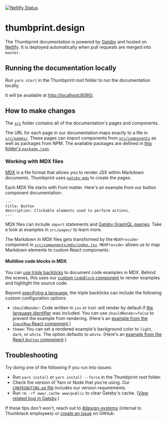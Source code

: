 [![Netlify Status](https://api.netlify.com/api/v1/badges/10043c63-1dc0-47ef-a69d-583e55171728/deploy-status)](https://app.netlify.com/sites/thumbprint/deploys)

# thumbprint.design

The Thumbprint documentation is powered by [Gatsby](https://www.gatsbyjs.org/) and hosted on [Netlify](https://netlify.com/). It is deployed automatically when pull requests are merged into `master`.

## Running the documentation locally

Run `yarn start` in the Thumbprint root folder to run the documentation locally.

It will be available at [http://localhost:8090/](http://localhost:8090/).

## How to make changes

The [`src`](https://github.com/thumbtack/thumbprint/tree/master/www/src) folder contains all of the documentation's pages and components.

The URL for each page in our documentation maps exactly to a file in [`src/pages/`](https://github.com/thumbtack/thumbprint/tree/master/www/src/pages). These pages can import components from [`src/components`](https://github.com/thumbtack/thumbprint/tree/master/www/src/components) as well as packages from NPM. The available packages are defined in [this folder's `package.json`](https://github.com/thumbtack/thumbprint/blob/master/www/package.json).

### Working with MDX files

[MDX](https://mdxjs.com/) is a file format that allows you to render JSX within Markdown documents. Thumbprint uses [`gatsby-mdx`](https://github.com/ChristopherBiscardi/gatsby-mdx) to create the pages.

Each MDX file starts with front matter. Here's an example from our button component documentation:

```
---
title: Button
description: Clickable elements used to perform actions.
---
```

MDX files can include `import` statements and [Gatsby GraphQL queries](https://www.gatsbyjs.org/docs/querying-with-graphql/). Take a look at examples in `src/pages/` to learn more.

The Markdown in MDX files gets transformed by the `MDXProvider` component in [`src/components/mdx/index.jsx`](https://github.com/thumbtack/thumbprint/blob/master/www/src/components/mdx/index.jsx). `MDXProvider` allows us to map Markdown elements to custom React components.

#### Multiline code blocks in MDX

You can [use triple backticks](https://help.github.com/en/articles/creating-and-highlighting-code-blocks) to document code examples in MDX. Behind the scenes, this uses our [custom `CodeBlock` component](https://github.com/thumbtack/thumbprint/blob/master/www/src/components/mdx/code-block/index.jsx) to render examples and highlight the source code.

Beyond [specifying a language](https://help.github.com/en/articles/creating-and-highlighting-code-blocks#syntax-highlighting), the triple backticks can include the following custom configuration options:

-   `shouldRender`: Code written in `jsx` or `html` will render by default if [the language identifier](https://help.github.com/en/articles/creating-and-highlighting-code-blocks#syntax-highlighting) was included. You can use `shouldRender=false` to prevent the example from rendering. (Here's an [example from the `InputRow` React component](https://github.com/thumbtack/thumbprint/blob/e9016e6b8589710641dbd7ded6434095dab5cdf0/www/src/pages/components/input-row/react/index.mdx#L38-L42).)
-   `theme`: You can set a rendered example's background color to `light`, `dark`, or `white`. The option defaults to `white`. (Here's an [example from the React `Button` component](https://github.com/thumbtack/thumbprint/blob/e9016e6b8589710641dbd7ded6434095dab5cdf0/www/src/pages/components/button/react/index.mdx#L27-L29).)

## Troubleshooting

Try doing one of the following if you run into issues:

-   Run `yarn install` or `yarn install --force` in the Thumbprint root folder.
-   Check the version of Yarn or Node that you're using. Our [`CONTRIBUTING.md` file](https://github.com/thumbtack/thumbprint/blob/master/CONTRIBUTING.md) includes our version requirements.
-   Run `rm -rf www/.cache www/public` to clear Gatsby's cache. ([View related bug in Gatsby](https://github.com/gatsbyjs/gatsby/issues/11747).)

If these tips don't won't, reach out to [#design-systems](https://teamsanfrancisco.slack.com/messages/C7FLM0ZGU/details/) (internal to Thumbtack employees) or [create an issue](https://github.com/thumbtack/thumbprint/issues) on GitHub.
